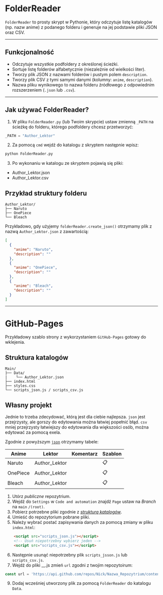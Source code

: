 # FolderReader

`FolderReader` to prosty skrypt w Pythonie, który odczytuje listę katalogów (np. nazw anime) z podanego folderu i generuje na jej podstawie pliki JSON oraz CSV.

---

## Funkcjonalność

- Odczytuje wszystkie podfoldery z określonej ścieżki.
- Sortuje listę folderów alfabetycznie (niezależnie od wielkości liter).
- Tworzy plik JSON z nazwami folderów i pustym polem `description`.
- Tworzy plik CSV z tymi samymi danymi (kolumny: `anime`, `description`).
- Nazwa pliku wynikowego to nazwa folderu źródłowego z odpowiednim rozszerzeniem (`.json` lub `.csv`).

---

## Jak używać FolderReader?

1. W pliku `FolderReader.py` (lub Twoim skrypcie) ustaw zmienną `_PATH` na ścieżkę do folderu, którego podfoldery chcesz przetworzyć:
```python
_PATH = "Author_Lektor"
```

2. Za pomocą `cmd` wejdź do katalogu z skryptem następnie wpisz:
```bash
python FolderReader.py
```

3. Po wykonaniu w katalogu ze skryptem pojawią się pliki:
- Author_Lektor.json
- Author_Lektor.csv

##  Przykład struktury folderu
```
Author_Lektor/
├── Naruto
├── OnePiece
└── Bleach
```
Przykładowo, gdy użyjemy  `folderReader.create_json()` otrzymamy plik z nazwą `Author_Lektor.json` z zawartością:
```json
[
  {
    "anime": "Naruto",
    "description": ""
  },
  {
    "anime": "OnePiece",
    "description": ""
  },
  {
    "anime": "Bleach",
    "description": ""
  }
]
```

---

# GitHub-Pages
Przykładowy szablo strony z wykorzystaniem  `GitHub-Pages` gotowy do wklejenia.

##  Struktura katalogów
```
Main/
├── Data/
|    └── Author_Lektor.json
├── index.html
├── styles.css
└── scripts_json.js / scripts_csv.js
```

##  Własny projekt
Jednie to trzeba zdecydować, którą jest dla ciebie najlepsza. `json` jest przejrzysty, ale gorszy do edytowania można łatwiej popełnić błąd. `csv` mniej przejrzysty łatwiejszy do edytowania dla większości osób, można edytować za pomocą exela.

Zgodnie z powyższym [`json`](#przykład-struktury-folderu) otrzymamy tabele:

| Anime     | Lektor        | Komentarz | Szablon |
|-----------|---------------|-----------|---------|
| Naruto    | Author_Lektor |           | 📋      |
| OnePiece  | Author_Lektor |           | 📋      |
| Bleach    | Author_Lektor |           | 📋      |

1. Utórz *publiczne* repozytrium.
2. Wejdź do `Settings` w `Code and automation` znajdź `Page` ustaw na *Branch* na `main` `/(root)`.
3. Pobierz potrzebne pliki zgodnie z [*strukturą katalogów*](#struktura-katalogów).
4. Umieść do repozytorium pobrane pliki.
5. Należy wybrać postać zapisywania danych za pomocą zmiany w pliku `index.html`:
```html
    <script src="scripts_json.js"></script> 
    <!-- Usuń niepotrzebny wybierz jeden -->
    <script src="scripts_csv.js"></script>
```
6. Następnie usunąć niepotrzebny plik `scripts_jsson.js` lub `scripts_csv.js`.
7. Wejdź do pliki __.js zmień `url` zgodni z twojim repozytoirum:
```js
const url = 'https://api.github.com/repos/Nick/Nazwa_Repozytrium/contents/Data'
```
9. Dodaj wcześniej utworzony plik za pomocą `FolderReader` do katalogu `Data`.

